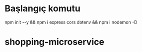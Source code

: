 # Başlangıç komutu

npm init --y && npm i express cors dotenv && npm i nodemon -D
# shopping-microservice
